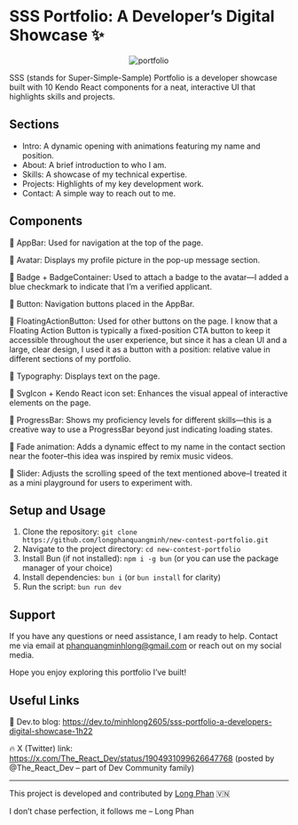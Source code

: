 # SSS Portfolio: A Developer’s Digital Showcase ✨

<p align="center">
  <img src="https://raw.githubusercontent.com/longphanquangminh/new-contest-portfolio/refs/heads/master/public/Black%20and%20White%20Modern%20Portfolio%20Presentation%20Template.png" alt="portfolio">
</p>

SSS (stands for Super-Simple-Sample) Portfolio is a developer showcase built with 10 Kendo React components for a neat, interactive UI that highlights skills and projects. 

## Sections

- Intro: A dynamic opening with animations featuring my name and position.
- About: A brief introduction to who I am.
- Skills: A showcase of my technical expertise.
- Projects: Highlights of my key development work.
- Contact: A simple way to reach out to me.

## Components

🧩 AppBar: Used for navigation at the top of the page.

🧩 Avatar: Displays my profile picture in the pop-up message section.

🧩 Badge + BadgeContainer: Used to attach a badge to the avatar—I added a blue checkmark to indicate that I’m a verified applicant.

🧩 Button: Navigation buttons placed in the AppBar.

🧩 FloatingActionButton: Used for other buttons on the page. I know that a Floating Action Button is typically a fixed-position CTA button to keep it accessible throughout the user experience, but since it has a clean UI and a large, clear design, I used it as a button with a position: relative value in different sections of my portfolio.

🧩 Typography: Displays text on the page.

🧩 SvgIcon + Kendo React icon set: Enhances the visual appeal of interactive elements on the page.

🧩 ProgressBar: Shows my proficiency levels for different skills—this is a creative way to use a ProgressBar beyond just indicating loading states.

🧩 Fade animation: Adds a dynamic effect to my name in the contact section near the footer–this idea was inspired by remix music videos.

🧩 Slider: Adjusts the scrolling speed of the text mentioned above–I treated it as a mini playground for users to experiment with.

## Setup and Usage

1. Clone the repository: `git clone https://github.com/longphanquangminh/new-contest-portfolio.git`
2. Navigate to the project directory: `cd new-contest-portfolio`
3. Install Bun (if not installed): `npm i -g bun` (or you can use the package manager of your choice)
4. Install dependencies: `bun i` (or `bun install` for clarity)
5. Run the script: `bun run dev`

## Support

If you have any questions or need assistance, I am ready to help. Contact me via email at phanquangminhlong@gmail.com or reach out on my social media.

Hope you enjoy exploring this portfolio I’ve built!


## Useful Links

🚀 Dev.to blog: https://dev.to/minhlong2605/sss-portfolio-a-developers-digital-showcase-1h22

🔥 X (Twitter) link: https://x.com/The_React_Dev/status/1904931099626647768 (posted by @The_React_Dev – part of Dev Community family)

---

This project is developed and contributed by [Long Phan](https://github.com/longphanquangminh) 🇻🇳

I don’t chase perfection, it follows me – Long Phan
